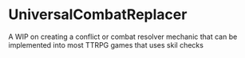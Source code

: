 # UniversalCombatReplacer
A WIP on creating a conflict or combat resolver mechanic that can be implemented into most TTRPG games that uses skil checks
